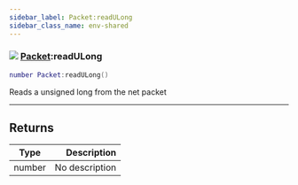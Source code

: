 ```yaml
---
sidebar_label: Packet:readULong
sidebar_class_name: env-shared
---
```


### ![](/img/wiki/shared.png) [Packet](../packet/README.md):readULong

```lua
number Packet:readULong()
```

Reads a unsigned long from the net packet<br/>

-----------------
## Returns

| Type   | Description |
| ------ | ----------: |
| number | No description |
